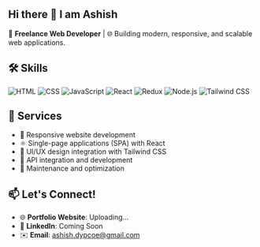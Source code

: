 ## Hi there 👋 I am Ashish
🚀 **Freelance Web Developer** | 🌐 Building modern, responsive, and scalable web applications.

## 🛠️ Skills

![HTML](https://img.shields.io/badge/-HTML-orange?style=for-the-badge&logo=html5&logoColor=white)
![CSS](https://img.shields.io/badge/-CSS-blue?style=for-the-badge&logo=css3&logoColor=white)
![JavaScript](https://img.shields.io/badge/-JavaScript-yellow?style=for-the-badge&logo=javascript&logoColor=white)
![React](https://img.shields.io/badge/-React-61DAFB?style=for-the-badge&logo=react&logoColor=white)
![Redux](https://img.shields.io/badge/-Redux-764ABC?style=for-the-badge&logo=redux&logoColor=white)
![Node.js](https://img.shields.io/badge/-Node.js-green?style=for-the-badge&logo=node.js&logoColor=white)
![Tailwind CSS](https://img.shields.io/badge/-Tailwind%20CSS-38B2AC?style=for-the-badge&logo=tailwind-css&logoColor=white)

## 💼 Services
- 🌟 Responsive website development
- ⚛️ Single-page applications (SPA) with React
- 🎨 UI/UX design integration with Tailwind CSS
- 🔄 API integration and development
- 🔧 Maintenance and optimization

## 📫 Let's Connect!
- 🌐 **Portfolio Website**: Uploading...
- 💼 **LinkedIn**: Coming Soon
- ✉️ **Email**: [ashish.dypcoe@gmail.com](mailto:ashish.dypcoe@gmail.com)
